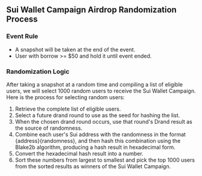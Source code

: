 ## Sui Wallet Campaign Airdrop Randomization Process

### Event Rule

- A snapshot will be taken at the end of the event.
- User with borrow >= $50 and hold it until event ended.

### Randomization Logic

After taking a snapshot at a random time and compiling a list of eligible users, we will select 1000 random users to receive the Sui Wallet Campaign. Here is the process for selecting random users:

1. Retrieve the complete list of eligible users.
2. Select a future drand round to use as the seed for hashing the list.
3. When the chosen drand round occurs, use that round's Drand result as the source of randomness.
4. Combine each user's Sui address with the randomness in the format {address}{randomness}, and then hash this combination using the Blake2b algorithm, producing a hash result in hexadecimal form.
5. Convert the hexadecimal hash result into a number.
6. Sort these numbers from largest to smallest and pick the top 1000 users from the sorted results as winners of the Sui Wallet Campaign.
